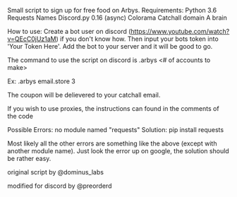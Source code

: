 Small script to sign up for free food on Arbys. Requirements: Python 3.6 Requests Names Discord.py 0.16 (async) Colorama Catchall domain A brain

How to use: Create a bot user on discord (https://www.youtube.com/watch?v=QEcC0jUz1aM) if you don't know how. Then input your bots token into 'Your Token Here'. Add the bot to your server and it will be good to go.

The command to use the script on discord is .arbys <catchall> <# of accounts to make>

Ex: .arbys email.store 3

The coupon will be delievered to your catchall email.

If you wish to use proxies, the instructions can found in the comments of the code

Possible Errors: no module named "requests" Solution: pip install requests

Most likely all the other errors are something like the above (except with another module name). Just look the error up on google, the solution should be rather easy.

original script by @dominus_labs

modified for discord by @preorderd
